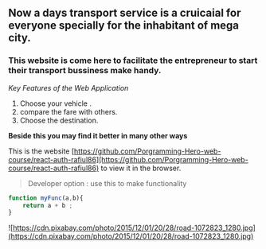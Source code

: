 ## Now a days transport service is a cruicaial for everyone specially for the inhabitant of mega city.

### This website is come here to facilitate the entrepreneur to start their transport bussiness make handy.
*Key Features of the Web Application*

1. Choose your vehicle .
2. compare the fare with others.
3. Choose the destination.

__Beside this you may find it better in many other ways__


This is the website [https://github.com/Porgramming-Hero-web-course/react-auth-rafiul86](https://github.com/Porgramming-Hero-web-course/react-auth-rafiul86) to view it in the browser.

> Developer option : use this to make functionality

```javascript
function myFunc(a,b){
    return a + b ;
}
```
![https://cdn.pixabay.com/photo/2015/12/01/20/28/road-1072823_1280.jpg](https://cdn.pixabay.com/photo/2015/12/01/20/28/road-1072823_1280.jpg)